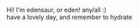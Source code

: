 Hi! I'm edensaur, or eden! any/all :) <br>
have a lovely day, and remember to hydrate

<!---
edensaur/edensaur is a ✨ special ✨ repository because its `README.md` (this file) appears on your GitHub profile.
You can click the Preview link to take a look at your changes.
--->
